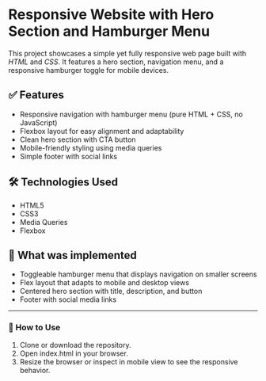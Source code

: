# Responsive Website with Hero Section and Hamburger Menu

This project showcases a simple yet fully responsive web page built with *HTML* and *CSS*. It features a hero section, navigation menu, and a responsive hamburger toggle for mobile devices.

## ✅ Features

- Responsive navigation with hamburger menu (pure HTML + CSS, no JavaScript)
- Flexbox layout for easy alignment and adaptability
- Clean hero section with CTA button
- Mobile-friendly styling using media queries
- Simple footer with social links

## 🛠 Technologies Used

- HTML5
- CSS3
- Media Queries
- Flexbox

## 📱 What was implemented

- Toggleable hamburger menu that displays navigation on smaller screens
- Flex layout that adapts to mobile and desktop views
- Centered hero section with title, description, and button
- Footer with social media links

---

### 🚀 How to Use

1. Clone or download the repository.
2. Open index.html in your browser.
3. Resize the browser or inspect in mobile view to see the responsive behavior.
